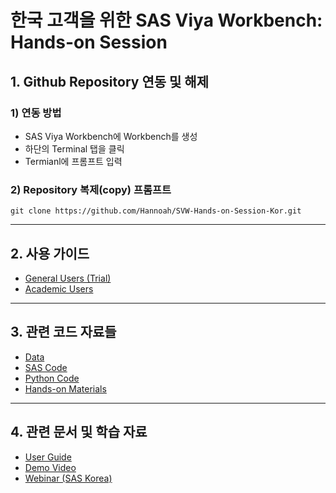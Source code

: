 # **한국 고객을 위한 SAS Viya Workbench: Hands-on Session**

## **1. Github Repository 연동 및 해제**
### 1) 연동 방법
 - SAS Viya Workbench에 Workbench를 생성
 - 하단의 Terminal 탭을 클릭
 - Termianl에 프롬프트 입력
### 2) Repository 복제(copy) 프롬프트
```
git clone https://github.com/Hannoah/SVW-Hands-on-Session-Kor.git
```
---
## **2. 사용 가이드**

- [General Users (Trial)]()
- [Academic Users](https://www.sas.com/en_us/software/viya-workbench-for-learners.html)

---

## **3. 관련 코드 자료들**

- [Data](https://github.com/Hannoah/myFirstGithub/tree/main/Data)
- [SAS Code](https://github.com/Hannoah/myFirstGithub/tree/main/SAS%20Code)
- [Python Code](https://github.com/Hannoah/myFirstGithub/tree/main/Python%20Code)
- [Hands-on Materials](https://github.com/Hannoah/myFirstGithub/tree/main/Hands-on%20Materials)

---

## **4. 관련 문서 및 학습 자료**

- [User Guide](https://documentation.sas.com/doc/en/workbenchcdc/v_001/workbenchwlcm/home.htm)
- [Demo Video](https://www.youtube.com/playlist?list=PLVV6eZFA22QzkSYKD4vbZFkq3VYDWvcb_)
- [Webinar (SAS Korea)](https://www.sas.com/ko_kr/events/2024/idg-workbench-webinar.html)

